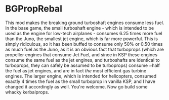 # BGPropRebal
This mod makes the breaking ground turboshaft engines consume 
less fuel. In the base game, the small turboshaft engine - 
which is intended to be used as the engine for low-tech 
airplanes - consumes 6.25 times more fuel than the Juno, the 
smallest jet engine, which is far more powerful. This is simply 
ridiculous, so it has been buffed to consume only 50% or 0.50 
times as much fuel as the Juno, as it is an obvious fact that 
turboprops (which are propeller engines that consume Jet Fuel, 
and since in KSP these engines consume the same fuel as the jet 
engines, and turboshafts are identical to turboprops, they can 
safely be assumed to be turboprops) consume ~half the fuel as 
jet engines, and are in fact *the* most efficient gas turbine 
engines. The larger engine, which is intended for helicopters, 
consumed exactly 4 times the fuel as the small turboprop in 
vanilla KSP, and I have changed it accordingly as well. You're 
welcome. Now go build some whacky kerbalprops.
